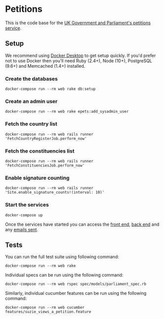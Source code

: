 # Petitions

This is the code base for the [UK Government and Parliament's petitions service][1].

## Setup

We recommend using [Docker Desktop][2] to get setup quickly. If you'd prefer not to use Docker then you'll need Ruby (2.4+), Node (10+), PostgreSQL (9.6+) and Memcached (1.4+) installed.

### Create the databases

```
docker-compose run --rm web rake db:setup
```

### Create an admin user

```
docker-compose run --rm web rake epets:add_sysadmin_user
```

### Fetch the country list

```
docker-compose run --rm web rails runner 'FetchCountryRegisterJob.perform_now'
```

### Fetch the constituencies list

```
docker-compose run --rm web rails runner 'FetchConstituenciesJob.perform_now'
```

### Enable signature counting

```
docker-compose run --rm web rails runner 'Site.enable_signature_counts!(interval: 10)'
```

### Start the services

```
docker-compose up
```

Once the services have started you can access the [front end][3], [back end][4] and any [emails sent][5].

## Tests

You can run the full test suite using following command:

```
docker-compose run --rm web rake
```

Individual specs can be run using the following command:

```
docker-compose run --rm web rspec spec/models/parliament_spec.rb
```

Similarly, individual cucumber features can be run using the following command:

```
docker-compose run --rm web cucumber features/suzie_views_a_petition.feature
```

[1]: https://petition.parliament.uk
[2]: https://www.docker.com/products/docker-desktop
[3]: http://localhost:3000/
[4]: http://localhost:3000/admin
[5]: http://localhost:1080/

